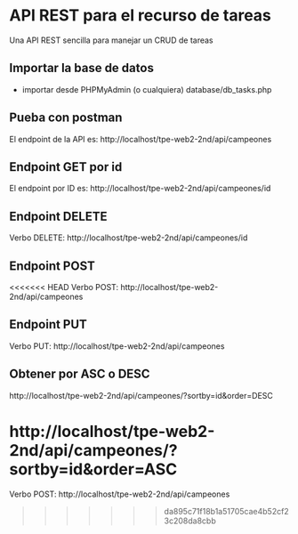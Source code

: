 # API REST para el recurso de tareas
Una API REST sencilla para manejar un CRUD de tareas

## Importar la base de datos
- importar desde PHPMyAdmin (o cualquiera) database/db_tasks.php


## Pueba con postman
El endpoint de la API es: http://localhost/tpe-web2-2nd/api/campeones

## Endpoint GET por id
El endpoint por ID es: http://localhost/tpe-web2-2nd/api/campeones/id

## Endpoint DELETE
Verbo DELETE: http://localhost/tpe-web2-2nd/api/campeones/id

## Endpoint POST
<<<<<<< HEAD
Verbo POST: http://localhost/tpe-web2-2nd/api/campeones

## Endpoint PUT

Verbo PUT: http://localhost/tpe-web2-2nd/api/campeones

## Obtener por ASC o DESC

http://localhost/tpe-web2-2nd/api/campeones/?sortby=id&order=DESC

http://localhost/tpe-web2-2nd/api/campeones/?sortby=id&order=ASC
=======
Verbo POST: http://localhost/tpe-web2-2nd/api/campeones
>>>>>>> da895c71f18b1a51705cae4b52cf23c208da8cbb
